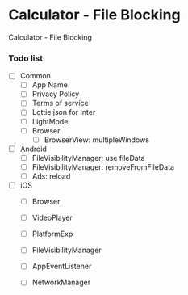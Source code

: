 # Calculator - File Blocking
Calculator - File Blocking

### Todo list

- [ ] Common
  - [ ] App Name 
  - [ ] Privacy Policy
  - [ ] Terms of service
  - [ ] Lottie json for Inter
  - [ ] LightMode
  - [ ] Browser
    - [ ] BrowserView: multipleWindows
- [ ] Android
  - [ ] FileVisibilityManager: use fileData
  - [ ] FileVisibilityManager: removeFromFileData
  - [ ] Ads: reload
- [ ] iOS
  - [ ] Browser
  - [ ] VideoPlayer
  - [ ] PlatformExp
  - [ ] FileVisibilityManager
  - [ ] AppEventListener
  - [ ] NetworkManager

